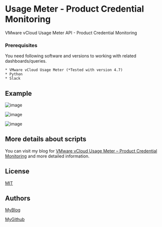 # Usage Meter - Product Credential Monitoring
VMware vCloud Usage Meter API - Product Credential Monitoring


### Prerequisites

You need following software and versions to working with related dashboards/queries.

```
* VMware vCloud Usage Meter (*Tested with version 4.7)
* Python
* Slack
```
## Example

![image](https://github.com/vmbro/Usage-Meter-Credential-Monitoring/assets/6716206/a246b16a-cd82-4a31-8b75-e5201c99ad53)

![image](https://github.com/vmbro/Usage-Meter-Credential-Monitoring/assets/6716206/f12823c6-fab1-4e3d-bed8-88d72182e3ff)

![image](https://github.com/vmbro/Usage-Meter-Credential-Monitoring/assets/6716206/bf59b304-305c-4663-8599-3014e0456d0f)



## More details about scripts

You can visit my blog for [VMware vCloud Usage Meter – Product Credential Monitoring](https://vmbro.com/vmware-vcloud-usage-meter-product-credential-monitoring/) and more detailed information.




## License

[MIT](https://github.com/vmbro/Usage-Meter-Credential-Monitoring/blob/main/LICENSE)

## Authors


[MyBlog](https://vmbro.com/)

[MyGithub](https://github.com/vmbro)

